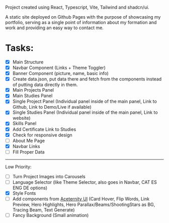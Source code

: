 Project created using React, Typescript, Vite, Tailwind and shadcn/ui.

A static site deployed on Github Pages with the purpose of showcasing my portfolio, serving as a single point of information about my formation and work and providing an easy way to contact me.

# Tasks: 
- [X] Main Structure
- [X] Navbar Component (Links + Theme Toggler)
- [X] Banner Component (picture, name, basic info)
- [X] Create data.json, put data there and fetch from the components instead of putting data directly in them.
- [X] Main Projects Panel
- [X] Main Studies Panel
- [X] Single Project Panel (Individual panel inside of the main panel, Link to Github, Link to Demo/Live if available)
- [X] Single Studies Panel (Individual panel inside of the main panel, Link to website)
- [X] Skills Panel
- [X] Add Certificate Link to Studies
- [X] Check for responsive design
- [ ] About Me Page
- [X] Navbar Links  
- [ ] Fill Proper Data 
<hr />  
Low Priority:

- [ ] Turn Project Images into Carousels  
- [ ] Language Selector (like Theme Selector, also goes in Navbar, CAT ES ENG DE options)
- [X] Style Fonts
- [ ] Add components from [Aceternity UI](https://ui.aceternity.com) (Card Hover, Flip Words, Link Preview, Hero Highlights, Hero Parallax/Beams/ShootingStars as BG, Tracing Beam, Text Generate)
- [ ] Fancy Background (Small animation) 
